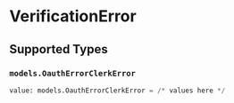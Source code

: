 # VerificationError


## Supported Types

### `models.OauthErrorClerkError`

```python
value: models.OauthErrorClerkError = /* values here */
```

